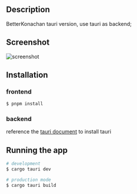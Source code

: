 ## Description
BetterKonachan tauri version, use tauri as backend;


## Screenshot
![screenshot](./screenshot.png)

## Installation

### frontend
```bash
$ pnpm install
```
### backend
reference the [tauri document](https://tauri.studio/docs/getting-started/setting-up-macos) to install tauri

## Running the app

```bash
# development
$ cargo tauri dev

# production mode
$ cargo tauri build
```
